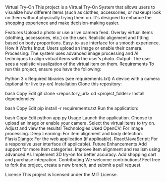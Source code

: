 Virtual Try-On
This project is a Virtual Try-On System that allows users to visualize how different items (such as clothes, accessories, or makeup) look on them without physically trying them on. It's designed to enhance the shopping experience and make decision-making easier.

Features
Upload a photo or use a live camera feed.
Overlay virtual items (clothing, accessories, etc.) on the user.
Realistic alignment and fitting based on body proportions.
Easy-to-use interface for a smooth experience.
How It Works
Input: Users upload an image or enable their camera.
Processing: The system uses advanced image processing and AI techniques to align virtual items with the user’s photo.
Output: The user sees a realistic visualization of the virtual item on them.
Requirements
To run this project, ensure you have the following:

Python 3.x
Required libraries (see requirements.txt)
A device with a camera (optional for live try-on)
Installation
Clone this repository:

bash
Copy
Edit
git clone <repository_url>
cd <project_folder>
Install dependencies:

bash
Copy
Edit
pip install -r requirements.txt
Run the application:

bash
Copy
Edit
python app.py
Usage
Launch the application.
Choose to upload an image or enable your camera.
Select the virtual items to try on.
Adjust and view the results!
Technologies Used
OpenCV: For image processing.
Deep Learning: For item alignment and body detection.
Flask/Django: For the web application (if applicable).
React/JavaScript: For a responsive user interface (if applicable).
Future Enhancements
Add support for more item categories.
Improve item alignment and realism using advanced AI.
Implement 3D try-on for better accuracy.
Add shopping cart and purchase integration.
Contributing
We welcome contributions! Feel free to fork the project, create a new branch, and submit a pull request.

License
This project is licensed under the MIT License.

